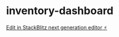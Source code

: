 # inventory-dashboard

[Edit in StackBlitz next generation editor ⚡️](https://stackblitz.com/~/github.com/PALAK-CRE/inventory-dashboard)